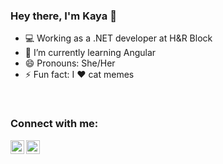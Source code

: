 ### Hey there, I'm Kaya 👋

- :computer: Working as a .NET developer at H&R Block
- 🌱 I’m currently learning Angular
- 😄 Pronouns: She/Her
- ⚡ Fun fact: I :heart: cat memes

</br>

### Connect with me:
[<img align="left" alt="Kay-98 | LinkedIn" width="22px" src="https://img-premium.flaticon.com/png/512/174/174857.png?token=exp=1623511345~hmac=a75881e74dcc5cf508184075a965d8ea" />][linkedin]

[<img align="left" alt="Kayfully Yours | Blogger" width="22px" src="https://www.thoughtco.com/thmb/v4P_CNrqWGsQrdj6RaANe2XSVbk=/768x0/filters:no_upscale():max_bytes(150000):strip_icc()/Blogger.svg-57f268d63df78c690fe5d003.png" />][blogger]
<br />

 
  
[linkedin]: https://www.linkedin.com/in/kaya-kumar-0a6151185/
[blogger]: https://kayfullyyours.blogspot.com/





